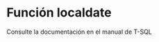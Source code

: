 ﻿---
FunctionName: "localdate"
FunctionType: "Crono"
Autogenerated: true
---

# Función  localdate

Consulte la documentación en el manual de T-SQL
